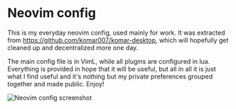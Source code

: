 # Neovim config

This is my everyday neovim config, used mainly for work. It was extracted from https://github.com/komar007/komar-desktop, which will hopefully get cleaned up and decentralized more one day.

The main config file is in VimL, while all plugins are configured in lua. Everything is provided in hope that it will be useful, but all in all it is just what I find useful and it's nothing but my private preferences grouped together and made public. Enjoy!

![Neovim config screenshot](/../main/screenshot.png?raw=true "Neovim config screenshot")
